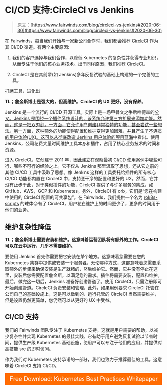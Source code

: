 # CI/CD 支持:CircleCI vs Jenkins

> 原文：[https://www.fairwinds.com/blog/circleci-vs-jenkins#2020-06-30](https://www.fairwinds.com/blog/circleci-vs-jenkins#2020-06-30)

 在 Fairwinds，每当我们开始与一家新公司合作时，我们都会推荐 [CircleCI](https://circleci.com/) 作为其 CI/CD 渠道。有两个主要原因:

1.  我们的客户选择与我们合作，以降低 Kubernetes 的复杂性并获得专业知识，从而专注于他们的核心业务技术。出于同样原因，我们推荐 CircleCI。

2.  CircleCI 是在其前辈(如 Jenkins)多年反复试验的基础上构建的一个完善的工具。

打磨工具，进化出

**TL；詹金斯博士是强大的，但高维护。CircleCI 的 UX 更好，没有保养**。

Jenkins 是一个流行的 CI/CD 开源工具。实际上是一场甲骨文之争后哈德森的[分叉。Jenkins 是围绕一个插件系统设计的，该系统允许第三方扩展来添加功能。然而，这是一把双刃剑。一方面，它允许用户创建非常独特的功能，甚至尝试一些想法。另一方面，这种额外的功能使得配置和维护变得更加困难，并且产生了不连贯的用户体验(UX)。这可以从彻底改造 Jenkins 用户体验的项目](https://en.wikipedia.org/wiki/Jenkins_(software))[蓝海](https://www.jenkins.io/doc/book/blueocean/#blue-ocean-overview)中看出。使用 Jenkins，公司花费大量时间维护工具本身和插件，占用了核心业务技术的时间和资源。

进入 CircleCI。它创建于 2011 年，因此建立在观察最初 CI/CD 使用案例中哪些可行、哪些不可行的经验之上。它不仅从 Jenkins 那里汲取了思想，还从它之前的其他 CI/CD 工具中汲取了思想。像 Jenkins 这样的工具委托给插件的所有核心 CI/CD 功能都内置在 CircleCI 中，支持更干净的配置和更好的 UX。然而，它并没有止步于此，对于类似插件的功能，CircleCI 提供了与许多服务的集成，如 GitHub，AWS，GCP 和 Kubernetes。另外，CircleCI 有 orb，它们是“您在构建中使用的 CircleCI 配置的可共享包”。在 Fairwinds，我们提供一个名为 [rok8s-scripts](https://circleci.com/orbs/registry/orb/fairwinds/rok8s-scripts) 的球体😉有了 CircleCI，用户花在维护上的时间更少了，更多的时间用于他们的业务。

## 维护复杂性降低

**TL；詹金斯博士需要安装和维护。这意味着运营团队将有额外的工作。CircleCI 可以在云中运行，几乎不需要维护。**

要使用 Jenkins 首先你需要把它安装在某个地方。这意味着您需要在您的 Kubernetes 集群中提供或安装一个服务器。无论哪种方式，这都意味着您需要采取额外的步骤来确保安装是生产就绪的，然后维护它。然而，它并没有停止在这里，安装后您需要配置詹金斯，以满足您的需求。插件将需要安装，配置和维护。最后，做完这一切后，Jenkins 准备好创建管道了。使用 CircleCI，只需注册即可开始创建管道。CircleCI 负责安装和管理。此外，如果用例要求 CircleCI 托管在公司自己的基础设施上，这是可以做到的。运行托管的 CircleCI 当然需要维护，但是设置仍然更简单，您仍然可以从更好的 UX 中受益。

## CI/CD 支持

我们的 Fairwinds 团队专注于 Kubernetes 支持。这就是用户需要的帮助，以减少复杂性并实现 Kubernetes 的最佳实践。它有助于用户避免反复试验以节省时间，提供生产级 Kubernetes 基础设施，使用户可以专注于他们的应用，并提供对高技能 sre 的即时访问。

作为我们对 Kubernetes 支持承诺的一部分，我们也致力于推荐最佳的工具。这意味着 CircleCI 支持 CI/CD。

[![Free Download: Kubernetes Best Practices Whitepaper](img/b53e4ee22b6ef19bc06a035649ea1dc6.png)](https://cta-redirect.hubspot.com/cta/redirect/2184645/4f92c7e1-1646-4985-9a0a-b1091903dddb)